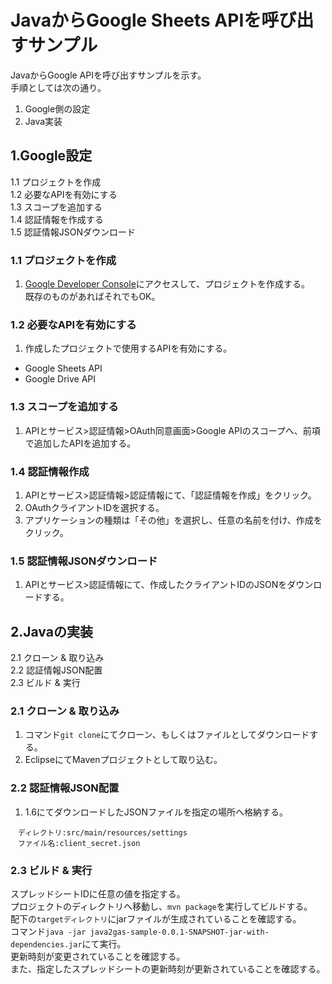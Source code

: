 # JavaからGoogle Sheets APIを呼び出すサンプル

JavaからGoogle APIを呼び出すサンプルを示す。  
手順としては次の通り。
1.  Google側の設定
2.  Java実装

## 1.Google設定

1.1  プロジェクトを作成  
1.2  必要なAPIを有効にする  
1.3  スコープを追加する  
1.4  認証情報を作成する  
1.5  認証情報JSONダウンロード  


### 1.1 プロジェクトを作成
1. [Google Developer Console](https://console.developers.google.com)にアクセスして、プロジェクトを作成する。  
既存のものがあればそれでもOK。

### 1.2 必要なAPIを有効にする
1. 作成したプロジェクトで使用するAPIを有効にする。  
 *   Google Sheets API
 *   Google Drive API

### 1.3 スコープを追加する
1. APIとサービス>認証情報>OAuth同意画面>Google APIのスコープへ、前項で追加したAPIを追加する。

### 1.4 認証情報作成
1. APIとサービス>認証情報>認証情報にて、「認証情報を作成」をクリック。
2. OAuthクライアントIDを選択する。
3. アプリケーションの種類は「その他」を選択し、任意の名前を付け、作成をクリック。

### 1.5 認証情報JSONダウンロード
1. APIとサービス>認証情報にて、作成したクライアントIDのJSONをダウンロードする。


## 2.Javaの実装
2.1 クローン & 取り込み  
2.2 認証情報JSON配置  
2.3 ビルド & 実行  

### 2.1 クローン & 取り込み
1. コマンド`git clone`にてクローン、もしくはファイルとしてダウンロードする。
2. EclipseにてMavenプロジェクトとして取り込む。

### 2.2 認証情報JSON配置
1. 1.6にてダウンロードしたJSONファイルを指定の場所へ格納する。  


```
　ディレクトリ:src/main/resources/settings  
　ファイル名:client_secret.json
```

### 2.3 ビルド & 実行
スプレッドシートIDに任意の値を指定する。  
プロジェクトのディレクトリへ移動し、`mvn package`を実行してビルドする。  
配下の`targetディレクトリ`にjarファイルが生成されていることを確認する。  
コマンド`java -jar java2gas-sample-0.0.1-SNAPSHOT-jar-with-dependencies.jar`にて実行。  
更新時刻が変更されていることを確認する。  
また、指定したスプレッドシートの更新時刻が更新されていることを確認する。
